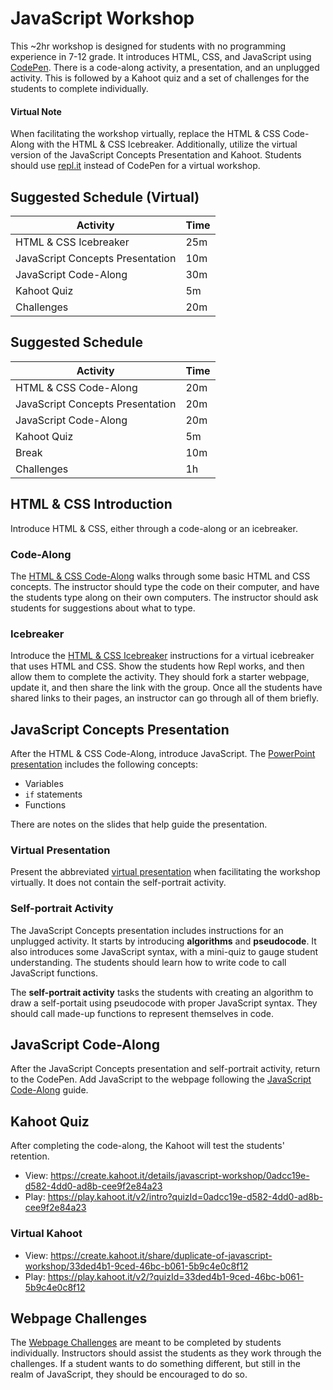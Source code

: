 # JavaScript Workshop
This ~2hr workshop is designed for students with no programming experience in 7-12 grade. It introduces HTML, CSS, and JavaScript using [CodePen](https://codepen.io). There is a code-along activity, a presentation, and an unplugged activity. This is followed by a Kahoot quiz and a set of challenges for the students to complete individually.

#### Virtual Note
When facilitating the workshop virtually, replace the HTML & CSS Code-Along with the HTML & CSS Icebreaker. Additionally, utilize the virtual version of the JavaScript Concepts Presentation and Kahoot. Students should use [repl.it](https://repl.it) instead of CodePen for a virtual workshop.

## Suggested Schedule (Virtual)

| Activity | Time |
|-|-|
| HTML & CSS Icebreaker | 25m |
| JavaScript Concepts Presentation | 10m |
| JavaScript Code-Along | 30m |
| Kahoot Quiz | 5m |
| Challenges | 20m |

## Suggested Schedule

| Activity | Time |
|-|-|
| HTML & CSS Code-Along | 20m |
| JavaScript Concepts Presentation | 20m |
| JavaScript Code-Along | 20m |
| Kahoot Quiz | 5m |
| Break | 10m |
| Challenges | 1h |

## HTML & CSS Introduction
Introduce HTML & CSS, either through a code-along or an icebreaker.

### Code-Along
The [HTML & CSS Code-Along](HtmlCssCodeAlong.md) walks through some basic HTML and CSS concepts. The instructor should type the code on their computer, and have the students type along on their own computers. The instructor should ask students for suggestions about what to type.

### Icebreaker
Introduce the [HTML & CSS Icebreaker](HtmlCssIcebreaker.md) instructions for a virtual icebreaker that uses HTML and CSS. Show the students how Repl works, and then allow them to complete the activity. They should fork a starter webpage, update it, and then share the link with the group. Once all the students have shared links to their pages, an instructor can go through all of them briefly.

## JavaScript Concepts Presentation
After the HTML & CSS Code-Along, introduce JavaScript. The [PowerPoint presentation](JavaScriptConcepts.pptx) includes the following concepts:

- Variables
- `if` statements
- Functions

There are notes on the slides that help guide the presentation.

### Virtual Presentation
Present the abbreviated [virtual presentation](JavaScriptConceptsVirtual.pptx) when facilitating the workshop virtually. It does not contain the self-portrait activity.

### Self-portrait Activity
The JavaScript Concepts presentation includes instructions for an unplugged activity. It starts by introducing **algorithms** and **pseudocode**. It also introduces some JavaScript syntax, with a mini-quiz to gauge student understanding. The students should learn how to write code to call JavaScript functions. 

The **self-portrait activity** tasks the students with creating an algorithm to draw a self-portait using pseudocode with proper JavaScript syntax. They should call made-up functions to represent themselves in code.

## JavaScript Code-Along
After the JavaScript Concepts presentation and self-portrait activity, return to the CodePen. Add JavaScript to the webpage following the [JavaScript Code-Along](JavaScriptCodeAlong.md) guide.

## Kahoot Quiz
After completing the code-along, the Kahoot will test the students' retention.

- View: https://create.kahoot.it/details/javascript-workshop/0adcc19e-d582-4dd0-ad8b-cee9f2e84a23
- Play: https://play.kahoot.it/v2/intro?quizId=0adcc19e-d582-4dd0-ad8b-cee9f2e84a23

### Virtual Kahoot
- View: https://create.kahoot.it/share/duplicate-of-javascript-workshop/33ded4b1-9ced-46bc-b061-5b9c4e0c8f12
- Play: https://play.kahoot.it/v2/?quizId=33ded4b1-9ced-46bc-b061-5b9c4e0c8f12

## Webpage Challenges
The [Webpage Challenges](WebpageChallenges.md) are meant to be completed by students individually. Instructors should assist the students as they work through the challenges. If a student wants to do something different, but still in the realm of JavaScript, they should be encouraged to do so.